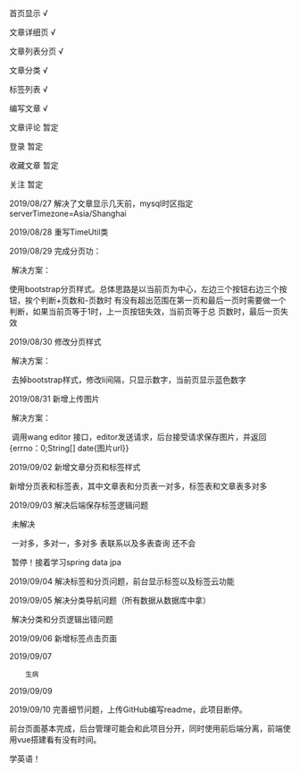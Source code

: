 首页显示            √

文章详细页        √

文章列表分页     √

文章分类            √

标签列表            √

编写文章	    √

文章评论           暂定

登录                 暂定

收藏文章          暂定

关注                 暂定

2019/08/27  解决了文章显示几天前，mysql时区指定 serverTimezone=Asia/Shanghai

2019/08/28  重写TimeUtil类

2019/08/29  完成分页功：

​		解决方案：

​		使用bootstrap分页样式。总体思路是以当前页为中心，左边三个按钮右边三个按钮，挨个判断+页数和-页数时		有没有超出范围在第一页和最后一页时需要做一个判断，如果当前页等于1时，上一页按钮失效，当前页等于总		页数时，最后一页失效

2019/08/30  修改分页样式

​		解决方案：

​				去掉bootstrap样式，修改li间隔，只显示数字，当前页显示蓝色数字

2019/08/31  新增上传图片

​		解决方案：

​		调用wang editor 接口，editor发送请求，后台接受请求保存图片，并返回{errno：0;String[] date{图片url}}

2019/09/02  新增文章分页和标签样式

​		    新增分页表和标签表，其中文章表和分页表一对多，标签表和文章表多对多

2019/09/03  解决后端保存标签逻辑问题

​		   未解决

​			一对多，多对一，多对多 表联系以及多表查询 还不会

​			暂停！接着学习spring data jpa

2019/09/04 解决标签和分页问题，前台显示标签以及标签云功能

2019/09/05 解决分类导航问题（所有数据从数据库中拿）

​		   解决分类和分页逻辑出错问题

2019/09/06 新增标签点击页面

2019/09/07

 		生病

2019/09/09

2019/09/10  完善细节问题，上传GitHub编写readme，此项目断停。

​		    前台页面基本完成，后台管理可能会和此项目分开，同时使用前后端分离，前端使用vue搭建看有没有时间。



学英语！    

